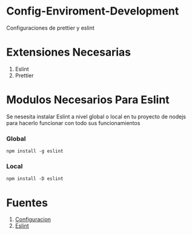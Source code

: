 # Config-Enviroment-Development
Configuraciones de prettier y eslint

# Extensiones Necesarias

1. Eslint
1. Prettier

# Modulos Necesarios Para Eslint

Se nesesita instalar Eslint a nivel global o local en tu proyecto de nodejs para hacerlo funcionar con todo sus funcionamientos 

### Global
~~~
npm install -g eslint 
~~~

### Local
~~~
npm install -D eslint
~~~

# Fuentes

1. [Configuracion](https://www.kuworking.com/blog/vscode-configurar-eslint-prettier)
1. [Eslint](https://eslint.org/docs/user-guide/getting-started)